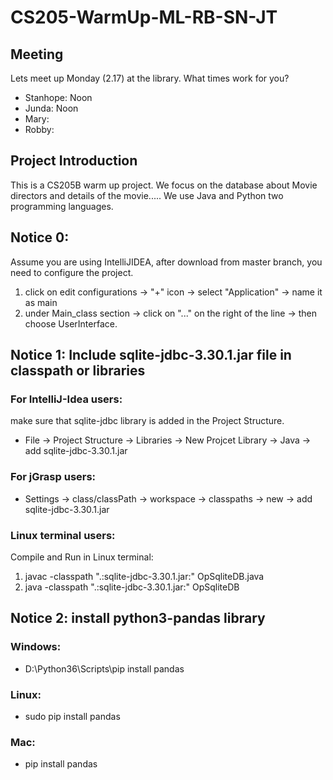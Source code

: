 # CS205-WarmUp-ML-RB-SN-JT

## Meeting
Lets meet up Monday (2.17) at the library.  What times work for you?
* Stanhope: Noon 
* Junda: Noon
* Mary: 
* Robby: 

## Project Introduction
This is a CS205B warm up project. We focus on the database about Movie directors and details of the movie..... 
We use Java and Python two programming languages. 

## Notice 0:
Assume you are using IntelliJIDEA, after download from master branch, you need to configure the project.
1) click on edit configurations ->  "+" icon -> select "Application" -> name it as main
2) under Main_class section -> click on "..." on the right of the line -> then choose UserInterface.

## Notice 1: Include sqlite-jdbc-3.30.1.jar file in classpath or libraries

### For IntelliJ-Idea users:
make sure that sqlite-jdbc library is added in the Project Structure. 
* File -> Project Structure -> Libraries -> New Projcet Library -> Java -> add sqlite-jdbc-3.30.1.jar

### For jGrasp users:
* Settings -> class/classPath -> workspace -> classpaths -> new -> add sqlite-jdbc-3.30.1.jar

### Linux terminal users:
Compile and Run in Linux terminal:
1) javac -classpath ".:sqlite-jdbc-3.30.1.jar:" OpSqliteDB.java
2) java -classpath ".:sqlite-jdbc-3.30.1.jar:" OpSqliteDB

## Notice 2: install python3-pandas library

### Windows:
* D:\Python36\Scripts\pip install pandas

### Linux:
* sudo pip install pandas

### Mac:
* pip install pandas
